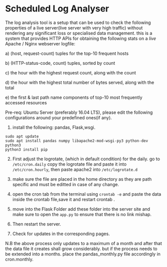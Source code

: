# Scheduled Log Analyser

The log analysis tool is a setup that can be used to check the following properties of a live server(live server with very high traffic) without rendering any significant loss or specialised data management. 
this is a system that provides HTTP APIs for obtaining the following stats on a *live* Apache / Nginx webserver logfile:

   a) (host, request-count) tuples for the top-10 frequent hosts

   b) (HTTP-status-code, count) tuples, sorted by count

   c) the hour with the highest request count, along with the count

   d) the hour with the highest total number of bytes served, along with the total

   e) the first & last path name components of top-10 most frequently accessed resources
   
Pre-req:
Ubuntu Server (preferably 16.04 LTS), please edit the following configurations around your predefined ones(if any).
 1) install the following: pandas, Flask,wsgi.
 ```
 sudo apt update
sudo apt install pandas numpy libapache2-mod-wsgi-py3 python-dev python3  
python3 install pip
```

2) First adjust the logrotate, (which in default condition) for the daily.
   go to ``` /etc/cron.daily``` copy the logrotate file and paste it into ``` /etc/cron.hourly```, then paste apache2 into ```/etc/logrotate.d```

3) make sure the file are placed in the home directory as they are path specific and must be editted in case of any change.

4) open the cron tab from the terminal using ``` crontab -e ``` and paste the data inside the crontab file,save it and restart crontab .

5) move into the Flask Folder add these folder into the server site and make sure to open the ```app.py``` to ensure that there is no link mishap.

6) Then restart the server.

7) Check for updates in the corresponding pages.

N.B the above process only updates to a maximum of a month and after that the data file it creates shall grow considerably.
but if the process needs to be extended into a months. place the pandas_monthly.py file accordingly in cron.monthly.
